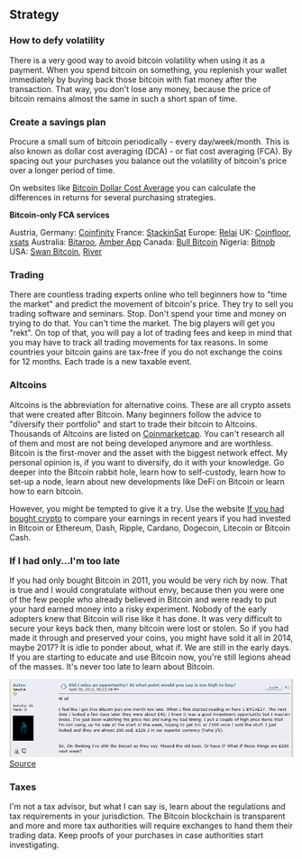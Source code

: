 ## Strategy

### How to defy volatility
There is a very good way to avoid bitcoin volatility when using it as a payment. When you spend bitcoin on something, you replenish your wallet immediately by buying back those bitcoin with fiat money after the transaction. That way, you don't lose any money, because the price of bitcoin remains almost the same in such a short span of time.

### Create a savings plan
Procure a small sum of bitcoin periodically - every day/week/month. This is also known as dollar cost averaging (DCA) - or fiat cost averaging (FCA). By spacing out your purchases you balance out the volatility of bitcoin's price over a longer period of time. 

On websites like [Bitcoin Dollar Cost Average](https://www.bitcoindollarcostaverage.com/) you can calculate the differences in returns for several purchasing strategies. 

**Bitcoin-only FCA services**

Austria, Germany: [Coinfinity](https://coinfinity.co/sparplan/?ref=6716)
France: [StackinSat](https://www.stackinsat.com/)
Europe: [Relai](https://relai.ch/)
UK: [Coinfloor](https://coinfloor.co.uk/hodl/), [xsats](https://xsats.com/)
Australia: [Bitaroo](https://support.bitaroo.com.au/hc/en-au/articles/360042838874-Recurring-Buy-DCA-), [Amber App](https://amber.app/)
Canada: [Bull Bitcoin](https://bullbitcoin.com/)
Nigeria: [Bitnob](https://bitnob.com/)
USA: [Swan Bitcoin](https://www.swanbitcoin.com/), [River](https://river.com/)

### Trading
There are countless trading experts online who tell beginners how to "time the market" and predict the movement of bitcoin's price. They try to sell you trading software and seminars. Stop. Don't spend your time and money on trying to do that. You can't time the market. The big players will get you "rekt". On top of that, you will pay a lot of trading fees and keep in mind that you may have to track all trading movements for tax reasons. In some countries your bitcoin gains are tax-free if you do not exchange the coins for 12 months. Each trade is a new taxable event. 

### Altcoins
Altcoins is the abbreviation for alternative coins. These are all crypto assets that were created after Bitcoin. Many beginners follow the advice to "diversify their portfolio" and start to trade their bitcoin to Altcoins. Thousands of Altcoins are listed on [Coinmarketcap](https://coinmarketcap.com/). You can't research all of them and most are not being developed anymore and are worthless. Bitcoin is the first-mover and the asset with the biggest network effect. My personal opinion is, if you want to diversify, do it with your knowledge. Go deeper into the Bitcoin rabbit hole, learn how to self-custody, learn how to set-up a node, learn about new developments like DeFi on Bitcoin or learn how to earn bitcoin.

However, you might be tempted to give it a try. Use the website [If you had bought crypto](https://ifyouhadboughtcrypto.com/) to compare your earnings in recent years if you had invested in Bitcoin or Ethereum, Dash, Ripple, Cardano, Dogecoin, Litecoin or Bitcoin Cash.

### If I had only...I'm too late
If you had only bought Bitcoin in 2011, you would be very rich by now. That is true and I would congratulate without envy, because then you were one of the few people who already believed in Bitcoin and were ready to put your hard earned money into a risky experiment. Nobody of the early adopters knew that Bitcoin will rise like it has done. It was very difficult to secure your keys back then, many bitcoin were lost or stolen. So if you had made it through and preserved your coins, you might have sold it all in 2014, maybe 2017? It is idle to ponder about, what if. We are still in the early days. If you are starting to educate and use Bitcoin now, you're still legions ahead of the masses. It's never too late to learn about Bitcoin. 

![Here is someone thinking to be too late in 2013](resources/_too-late.png)
[Source](https://bitcointalk.org/index.php?topic=170725.0)

### Taxes
I'm not a tax advisor, but what I can say is, learn about the regulations and tax requirements in your jurisdiction. The Bitcoin blockchain is transparent and more and more tax authorities will require exchanges to hand them their trading data. Keep proofs of your purchases in case authorities start investigating. 